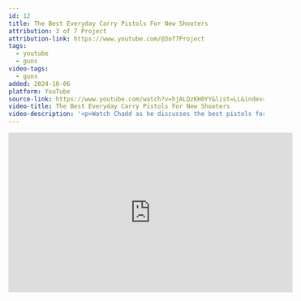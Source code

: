```yaml
---
id: 12
title: The Best Everyday Carry Pistols For New Shooters
attribution: 3 of 7 Project
attribution-link: https://www.youtube.com/@3of7Project
tags:
  - youtube
  - guns
video-tags:
  - guns
added: 2024-10-06
platform: YouTube
source-link: https://www.youtube.com/watch?v=hjALQzKH0YY&list=LL&index=1
video-title: The Best Everyday Carry Pistols For New Shooters
video-description: '<p>Watch Chadd as he discusses the best pistols for new shooters.</p><p>Check out Barbell Apparel: <a href="https://www.youtube.com/redirect?event=video_description&amp;redir_token=QUFFLUhqbXJPejNNSkFET0o0ZWlsTC1BT3Y2dTJfUkRyQXxBQ3Jtc0tsYTc4NXZ3czN2SUM2cHBBbTBTY19mX2tWbF80WW9SeWNuVTRibU9pTmZybGFVVlZkTkstbU5HU3pzcGJWWThFQWxESml1Z2E4SE04Mi1yTjk0MVhPUGtidGIyaEhrdDEwWjdRcUNOU2MxT0lwUHhkOA&amp;q=https%3A%2F%2Fbarbellapparel.com%2Fcollections%2F3-of-7-project&amp;v=hjALQzKH0YY">https://barbellapparel.com/collection...</a> </p><p>Thank you for supporting Three of Seven Project at:   <a href="https://www.youtube.com/redirect?event=video_description&amp;redir_token=QUFFLUhqbkVYV2xlSndXV2prcEx1YWR0aU9aYzcwRFBIZ3xBQ3Jtc0trRWNmWWVBdFNVd0MyaTVaZEFPb05oX0RqUFBEeG5ERUVKa1BLZURrRWZTMDlRbk9QZ2JCcEFXeVc4LU5qRHhhUWhrTEdpVzhQZUZtQXJXYjlEdjN3VVo4TGg0aVVfRkhpYlBCcFVZZ1I4bUtKdkxLUQ&amp;q=https%3A%2F%2Fwww.patreon.com%2Fthreeofseven&amp;v=hjALQzKH0YY"><img src="https://www.gstatic.com/youtube/img/watch/social_media/patreon_1x_v2.png" alt=""> / threeofseven</a></p><p>Three of Seven Project Store: <a href="https://www.youtube.com/redirect?event=video_description&amp;redir_token=QUFFLUhqbXN6bEhOa1MtOE5KdjA3cG1UTkpEVDlkd2dpZ3xBQ3Jtc0trUnpKaVdwOVBLZVdhcDlJcUtZTGdUMUU0cWgtVklWWG9fTDE1TDhuR0wzLXVRRTgwRjNESkRleUNfTGVxdExxXy1Cd3E4UHVWWDF3Zk5hNElRMEdDUzBhdDNHOVc3LTVMSThQVGpmdUFuc2tGTzh1WQ&amp;q=https%3A%2F%2F3of7project.com%2Fstore%2F&amp;v=hjALQzKH0YY">https://3of7project.com/store/</a> </p><p>Nuff Said</p>'
---
```


<iframe width="560" height="315" src="https://www.youtube-nocookie.com/embed/hjALQzKH0YY?si=dI0BsFY9LJVPE8b5" title="YouTube video player" frameborder="0" allow="accelerometer; autoplay; clipboard-write; encrypted-media; gyroscope; picture-in-picture; web-share" referrerpolicy="strict-origin-when-cross-origin" allowfullscreen></iframe>
